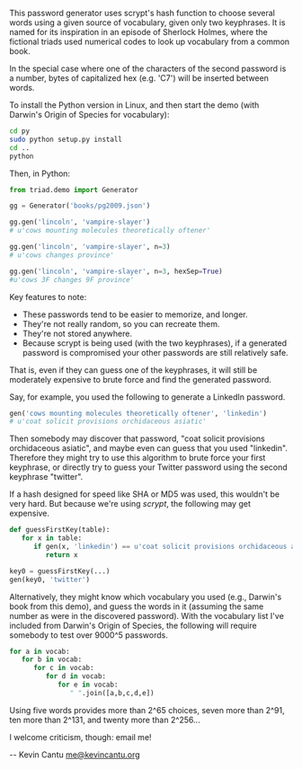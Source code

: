 This password generator uses scrypt's hash function to choose several words
using a given source of vocabulary, given only two keyphrases.  It is named
for its inspiration in an episode of Sherlock Holmes, where the fictional triads
used numerical codes to look up vocabulary from a common book.

In the special case where one of the characters of the second password
is a number, bytes of capitalized hex (e.g. 'C7') will be inserted
between words.

To install the Python version in Linux, and then start the demo
(with Darwin's Origin of Species for vocabulary):
```bash
cd py
sudo python setup.py install
cd ..
python
```

Then, in Python:
```python
from triad.demo import Generator

gg = Generator('books/pg2009.json')

gg.gen('lincoln', 'vampire-slayer')
# u'cows mounting molecules theoretically oftener'

gg.gen('lincoln', 'vampire-slayer', n=3)
# u'cows changes province'

gg.gen('lincoln', 'vampire-slayer', n=3, hexSep=True)
#u'cows 3F changes 9F province'
```

Key features to note:
* These passwords tend to be easier to memorize, and longer.
* They're not really random, so you can recreate them.
* They're not stored anywhere.
* Because scrypt is being used (with the two keyphrases),
  if a generated password is compromised your other passwords are
  still relatively safe.

That is, even if they can guess one of the keyphrases,
it will still be moderately expensive to brute force and
find the generated password.

Say, for example, you used the following to generate a LinkedIn password.
```python
gen('cows mounting molecules theoretically oftener', 'linkedin')
# u'coat solicit provisions orchidaceous asiatic'
```

Then somebody may discover that password,
"coat solicit provisions orchidaceous asiatic", and maybe even
can guess that you used "linkedin".  Therefore they might try to
use this algorithm to brute force your first keyphrase, or directly
try to guess your Twitter password using the second keyphrase "twitter".

If a hash designed for speed like SHA or MD5 was used, this wouldn't be
very hard.  But because we're using *scrypt*, the following may get
expensive.
```python
def guessFirstKey(table):
   for x in table:
      if gen(x, 'linkedin') == u'coat solicit provisions orchidaceous asiatic':
         return x

key0 = guessFirstKey(...)
gen(key0, 'twitter')
```

Alternatively, they might know which vocabulary you used (e.g., Darwin's
book from this demo), and guess the words in it (assuming the same number
as were in the discovered password).
With the vocabulary list I've included from Darwin's Origin of Species,
the following will require somebody to test over 9000^5 passwords.
```python
for a in vocab:
   for b in vocab:
      for c in vocab:
         for d in vocab:
            for e in vocab:
               " ".join([a,b,c,d,e])
```

Using five words provides more than 2^65 choices, seven more than 2^91, ten more than 2^131, and twenty more than 2^256...

I welcome criticism, though: email me!

-- Kevin Cantu <me@kevincantu.org>

